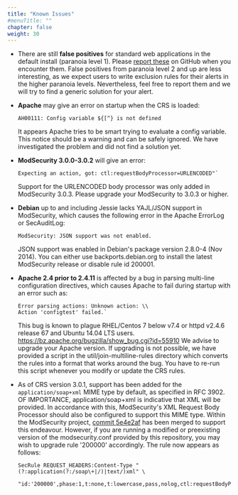 ```yaml
---
title: "Known Issues"
#menuTitle: ""
chapter: false
weight: 30
---
```


- There are still **false positives** for standard web applications in
  the default install (paranoia level 1). Please [report these](https://github.com/coreruleset/coreruleset/issues/new/choose) on GitHub when you encounter them.
  False positives from paranoia level 2 and up are less interesting,
  as we expect users to write exclusion rules for their alerts in
  the higher paranoia levels. Nevertheless, feel free to report them
  and we will try to find a generic solution for your alert.

- **Apache** may give an error on startup when the CRS is loaded:

  ```
  AH00111: Config variable ${[^} is not defined
  ```

  It appears Apache tries to be smart trying to evaluate a config variable.
  This notice should be a warning and can be safely ignored.
  We have investigated the problem and did not find a solution yet.

- **ModSecurity 3.0.0-3.0.2** will give an error:

  ```
  Expecting an action, got: ctl:requestBodyProcessor=URLENCODED"`
  ```

  Support for the URLENCODED body processor was only added in ModSecurity 3.0.3.
  Please upgrade your ModSecurity to 3.0.3 or higher.

- **Debian** up to and including Jessie lacks YAJL/JSON support in ModSecurity,
  which causes the following error in the Apache ErrorLog or SecAuditLog:
  ```
  ModSecurity: JSON support was not enabled.
  ```
  JSON support was enabled in Debian's package version 2.8.0-4 (Nov 2014).
  You can either use backports.debian.org to install the latest ModSecurity
  release or disable rule id 200001.

- **Apache 2.4 prior to 2.4.11** is affected by a bug in parsing multi-line
  configuration directives, which causes Apache to fail during startup
  with an error such as:

  ```plaintext
  Error parsing actions: Unknown action: \\
  Action 'configtest' failed.`
  ```

  This bug is known to plague RHEL/Centos 7 below v7.4 or
  httpd v2.4.6 release 67 and Ubuntu 14.04 LTS users.
  https://bz.apache.org/bugzilla/show_bug.cgi?id=55910
  We advise to upgrade your Apache version. If upgrading is not possible,
  we have provided a script in the util/join-multiline-rules directory
  which converts the rules into a format that works around the bug.
  You have to re-run this script whenever you modify or update
  the CRS rules.

- As of CRS version 3.0.1, support has been added for the `application/soap+xml` MIME
  type by default, as specified in RFC 3902. OF IMPORTANCE, application/soap+xml is
  indicative that XML will be provided. In accordance with this, ModSecurity's XML
  Request Body Processor should also be configured to support this MIME type. Within
  the ModSecurity project, [commit 5e4e2af](https://github.com/SpiderLabs/ModSecurity/commit/5e4e2af7a6f07854fee6ed36ef4a381d4e03960e)
  has been merged to support this endeavour. However, if you are running a modified or
  preexisting version of the modsecurity.conf provided by this repository, you may
  wish to upgrade rule '200000' accordingly. The rule now appears as follows:
  ```
  SecRule REQUEST_HEADERS:Content-Type "(?:application(?:/soap\+|/)|text/)xml" \
    "id:'200000',phase:1,t:none,t:lowercase,pass,nolog,ctl:requestBodyProcessor=XML"
  ```

